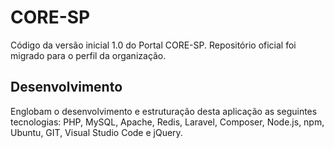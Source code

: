 # CORE-SP

Código da versão inicial 1.0 do Portal CORE-SP. Repositório oficial foi migrado para o perfil da organização.

## Desenvolvimento

Englobam o desenvolvimento e estruturação desta aplicação as seguintes tecnologias: PHP, MySQL, Apache, Redis, Laravel, Composer, Node.js, npm, Ubuntu, GIT, Visual Studio Code e jQuery.